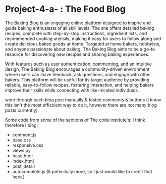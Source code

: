 ﻿# Project-4-a- : The Food Blog

The Baking Blog is an engaging online platform designed to inspire and guide baking enthusiasts of all skill levels. The site offers detailed baking recipes, complete with step-by-step instructions, ingredient lists, and recommended cooking utensils, making it easy for users to follow along and create delicious baked goods at home. Targeted at home bakers, hobbyists, and anyone passionate about baking, The Baking Blog aims to be a go-to resource for discovering new recipes and sharing baking experiences.

With features such as user authentication, commenting, and an intuitive design, The Baking Blog encourages a community-driven environment where users can leave feedback, ask questions, and engage with other bakers. This platform will be useful for its target audience by providing reliable, easy-to-follow recipes, fostering interaction, and helping bakers improve their skills while connecting with like-minded individuals.


went through each blog post manually & tested comments & buttons (i know this isn't the most effiecient way to do it, however there are not many blog posts currently)



Some code from some of the sections of The code institute's: I think therefore I blog:
- comment.js
- base.css
- responsive.css
- views.py
- base.html
- index.html
- post_detail
- autocomplete.js
(& potenitally more, so I just would like to credit that here.)

